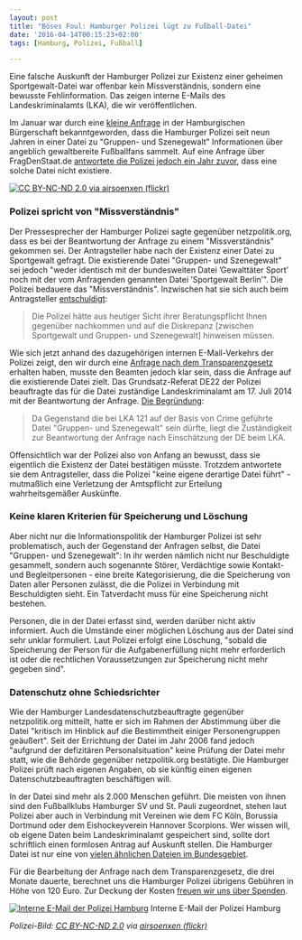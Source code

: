 ```yaml
---
layout: post
title: "Böses Foul: Hamburger Polizei lügt zu Fußball-Datei"
date: '2016-04-14T00:15:23+02:00'
tags: [Hamburg, Polizei, Fußball]

---
```

Eine falsche Auskunft der Hamburger Polizei zur Existenz einer geheimen Sportgewalt-Datei war offenbar kein Missverständnis, sondern eine bewusste Fehlinformation. Das zeigen interne E-Mails des Landeskriminalamts (LKA), die wir veröffentlichen. 

Im Januar war durch eine <a href="https://kleineanfragen.de/hamburg/21/2944-personendatenbank-gruppen-und-szenegewalt-der-polizei-hamburg-ii">kleine Anfrage</a> in der Hamburgischen Bürgerschaft bekanntgeworden, dass die Hamburger Polizei seit neun Jahren in einer Datei zu "Gruppen- und Szenegewalt" Informationen über angeblich gewaltbereite Fußballfans sammelt. Auf eine Anfrage über FragDenStaat.de <a href="https://netzpolitik.org/2016/hamburger-polizei-fuehrt-geheime-datei-zur-sportgewalt-beluegt-buerger/">antwortete die Polizei jedoch ein Jahr zuvor</a>, dass eine solche Datei nicht existiere. 

<a href="https://netzpolitik.org/wp-upload/fussball-polizei.jpg"><img src="https://netzpolitik.org/wp-upload/fussball-polizei.jpg" alt="CC BY-NC-ND 2.0 via airsoenxen (flickr)"></a>

<h3>Polizei spricht von "Missverständnis"</h3>

Der Pressesprecher der Hamburger Polizei sagte gegenüber netzpolitik.org, dass es bei der Beantwortung der Anfrage zu einem "Missverständnis" gekommen sei. Der Antragsteller habe nach der Existenz einer Datei zu Sportgewalt gefragt. Die existierende Datei "Gruppen- und Szenegewalt" sei jedoch "weder identisch mit der bundesweiten Datei ’Gewalttäter Sport’ noch mit der vom Anfragenden genannten Datei ’Sportgewalt Berlin’". Die Polizei bedauere das "Missverständnis". Inzwischen hat sie sich auch beim Antragsteller <a href="https://fragdenstaat.de/files/foi/45210/lka_entschuldigung.pdf">entschuldigt</a>:

<blockquote>Die Polizei hätte aus heutiger Sicht ihrer Beratungspflicht Ihnen gegenüber nachkommen und auf die Diskrepanz [zwischen Sportgewalt und Gruppen- und Szenegewalt] hinweisen müssen.</blockquote>

Wie sich jetzt anhand des dazugehörigen internen E-Mail-Verkehrs der Polizei zeigt, den wir durch eine <a href="https://fragdenstaat.de/a/12545">Anfrage nach dem Transparenzgesetz</a> erhalten haben, musste den Beamten jedoch klar sein, dass die Anfrage auf die existierende Datei zielt. Das Grundsatz-Referat DE22 der Polizei beauftragte das für die Datei zuständige Landeskriminalamt am 17. Juli 2014 mit der Beantwortung der Anfrage. <a href="https://fragdenstaat.de/files/foi/49131/E-Mail3.pdf">Die Begründung</a>: 

<blockquote>Da Gegenstand die bei LKA 121 auf der Basis von Crime geführte Datei "Gruppen- und Szenegewalt" sein dürfte, liegt die Zuständigkeit zur Beantwortung der Anfrage nach Einschätzung der DE beim LKA.</blockquote>

Offensichtlich war der Polizei also von Anfang an bewusst, dass sie eigentlich die Existenz der Datei bestätigen müsste. Trotzdem antwortete sie dem Antragsteller, dass die Polizei "keine eigene derartige Datei führt" - mutmaßlich eine Verletzung der Amtspflicht zur Erteilung wahrheitsgemäßer Auskünfte.

<h3>Keine klaren Kriterien für Speicherung und Löschung</h3>

Aber nicht nur die Informationspolitik der Hamburger Polizei ist sehr problematisch, auch der Gegenstand der Anfragen selbst, die Datei "Gruppen- und Szenegewalt": In ihr werden nämlich nicht nur Beschuldigte gesammelt, sondern auch sogenannte Störer, Verdächtige sowie Kontakt- und Begleitpersonen - eine breite Kategorisierung, die die Speicherung von Daten aller Personen zulässt, die die Polizei in Verbindung mit Beschuldigten sieht. Ein Tatverdacht muss für eine Speicherung nicht bestehen.

Personen, die in der Datei erfasst sind, werden darüber nicht aktiv informiert. Auch die Umstände einer möglichen Löschung aus der Datei sind sehr unklar formuliert. Laut Polizei erfolgt eine Löschung, "sobald die Speicherung der Person für die Aufgabenerfüllung nicht mehr erforderlich ist oder die rechtlichen Voraussetzungen zur Speicherung nicht mehr gegeben sind".

<h3>Datenschutz ohne Schiedsrichter</h3>

Wie der Hamburger Landesdatenschutzbeauftragte gegenüber netzpolitik.org mitteilt, hatte er sich im Rahmen der Abstimmung über die Datei "kritisch im Hinblick auf die Bestimmtheit einiger Personengruppen geäußert". Seit der Errichtung der Datei im Jahr 2006 fand jedoch "aufgrund der defizitären Personalsituation" keine Prüfung der Datei mehr statt, wie die Behörde gegenüber netzpolitik.org bestätigte. Die Hamburger Polizei prüft nach eigenen Angaben, ob sie künftig einen eigenen Datenschutzbeauftragten beschäftigen will.

In der Datei sind mehr als 2.000 Menschen geführt. Die meisten von ihnen sind den Fußballklubs Hamburger&nbsp;SV und St.&nbsp;Pauli zugeordnet, stehen laut Polizei aber auch in Verbindung mit Vereinen wie dem FC&nbsp;Köln, Borussia Dortmund oder dem Eishockeyverein Hannover Scorpions. Wer wissen will, ob eigene Daten beim Landeskriminalamt gespeichert sind, sollte dort schriftlich einen formlosen Antrag auf Auskunft stellen. Die Hamburger Datei ist nur eine von <a href="https://netzpolitik.org/2016/mehr-daten-als-tore-polizei-sammelt-fleissig-aber-oft-unrechtmaessig/">vielen ähnlichen Dateien im Bundesgebiet</a>.

Für die Bearbeitung der Anfrage nach dem Transparenzgesetz, die drei Monate dauerte, berechnet uns die Hamburger Polizei übrigens Gebühren in Höhe von 120 Euro. Zur Deckung der Kosten <a href="https://fragdenstaat.de/hilfe/spenden/">freuen wir uns über Spenden</a>.

<a href="https://fragdenstaat.de/files/foi/49131/E-Mail3.pdf"><img src="https://netzpolitik.org/wp-upload/polizei-hamburg-szenegewalt-1024x505.jpg" alt="Interne E-Mail der Polizei Hamburg"></a> Interne E-Mail der Polizei Hamburg

<em>Polizei-Bild: <a href="https://creativecommons.org/licenses/by-nc-nd/2.0/">CC BY-NC-ND 2.0</a> via <a href="https://www.flickr.com/photos/airsoenxen/6902882264/">airsoenxen (flickr)</a></em>
